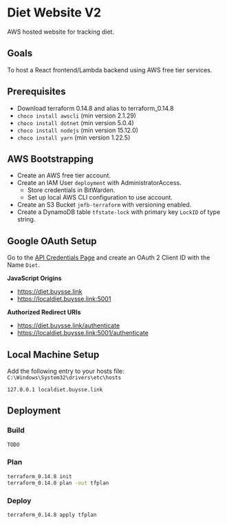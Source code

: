 # Diet Website V2

AWS hosted website for tracking diet.

## Goals

To host a React frontend/Lambda backend using AWS free tier services.

## Prerequisites

* Download terraform 0.14.8 and alias to terraform_0.14.8
* `choco install awscli` (min version 2.1.29)
* `choco install dotnet` (min version 5.0.4)
* `choco install nodejs` (min version 15.12.0)
* `choco install yarn` (min version 1.22.5)

## AWS Bootstrapping

* Create an AWS free tier account.
* Create an IAM User `deployment` with AdministratorAccess.
	* Store credentials in BitWarden.
	* Set up local AWS CLI configuration to use account.
* Create an S3 Bucket `jmfb-terraform` with versioning enabled.
* Create a DynamoDB table `tfstate-lock` with primary key `LockID` of type string.

## Google OAuth Setup

Go to the [API Credentials Page](https://console.cloud.google.com/apis/credentials) and create an OAuth 2 Client ID
with the Name `Diet`.

**JavaScript Origins**
* https://diet.buysse.link
* https://localdiet.buysse.link:5001

**Authorized Redirect URIs**
* https://diet.buysse.link/authenticate
* https://localdiet.buysse.link:5001/authenticate

## Local Machine Setup

Add the following entry to your hosts file: `C:\Windows\System32\drivers\etc\hosts`
```
127.0.0.1 localdiet.buysse.link
```

## Deployment

### Build

```sh
TODO
```

### Plan

```sh
terraform_0.14.8 init
terraform_0.14.8 plan -out tfplan
```

### Deploy

```sh
terraform_0.14.8 apply tfplan
```
